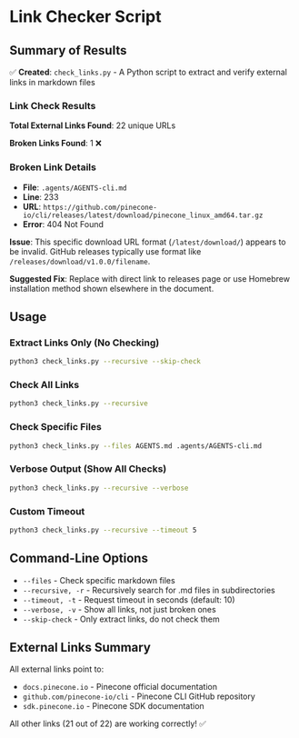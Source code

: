 # Link Checker Script

## Summary of Results

✅ **Created**: `check_links.py` - A Python script to extract and verify external links in markdown files

### Link Check Results

**Total External Links Found**: 22 unique URLs

**Broken Links Found**: 1 ❌

### Broken Link Details

- **File**: `.agents/AGENTS-cli.md`
- **Line**: 233
- **URL**: `https://github.com/pinecone-io/cli/releases/latest/download/pinecone_linux_amd64.tar.gz`
- **Error**: 404 Not Found

**Issue**: This specific download URL format (`/latest/download/`) appears to be invalid. GitHub releases typically use format like `/releases/download/v1.0.0/filename`.

**Suggested Fix**: Replace with direct link to releases page or use Homebrew installation method shown elsewhere in the document.

## Usage

### Extract Links Only (No Checking)

```bash
python3 check_links.py --recursive --skip-check
```

### Check All Links

```bash
python3 check_links.py --recursive
```

### Check Specific Files

```bash
python3 check_links.py --files AGENTS.md .agents/AGENTS-cli.md
```

### Verbose Output (Show All Checks)

```bash
python3 check_links.py --recursive --verbose
```

### Custom Timeout

```bash
python3 check_links.py --recursive --timeout 5
```

## Command-Line Options

- `--files` - Check specific markdown files
- `--recursive, -r` - Recursively search for .md files in subdirectories
- `--timeout, -t` - Request timeout in seconds (default: 10)
- `--verbose, -v` - Show all links, not just broken ones
- `--skip-check` - Only extract links, do not check them

## External Links Summary

All external links point to:

- `docs.pinecone.io` - Pinecone official documentation
- `github.com/pinecone-io/cli` - Pinecone CLI GitHub repository
- `sdk.pinecone.io` - Pinecone SDK documentation

All other links (21 out of 22) are working correctly! ✅
